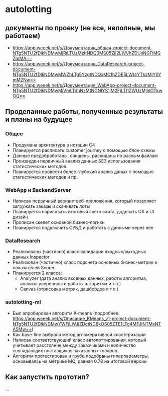 # autolotting

## документы по проеку (не все, неполные, мы работаем)
* https://app.weeek.net/s/Документация_общая-project-document-NTg5NTU2fDlkNDMwMjRiLTUzMzItNDQ3MS05ZjI2LWVhZDUxNGFlMGZmMA==
* https://app.weeek.net/s/Документация_DataResearch-project-document-NTg5NTU2fDlkNDMwMWZhLTg5YzgtNDQxMC1hZDE5LWI4YTkzMjY0YmM2Nw==
* https://app.weeek.net/s/Документация_WebApp-project-document-NTg5NTU2fDlkNDMwMjVmLTdhNzMtNGNlYS1iM2FjLTI1ZWUzMjhlOTkwOQ==

## Проделанные работы, полученные результаты и планы на будущее
### Общее
* Продумана архитектура в нотации С4
* Планируется расписать customer journey с помощью блок-схемы
* Данные предобработаны, очищены, раскиданы по разным файлам
* Произведен первичный анализ данных БЕЗ использования статистических методов
* Планируется провести более глубокий анализ даных с помощью статистических методов и пр.
### WebApp и BackendServer
* Написан первичный вариант веб-приложения, который позволяет загружать заказы и скачивать лоты
* Планируется нарисовать итоговый скетч сайта, доделать UX и UI дизайн 
* Прописан скелет основной бизнес-логики
* Планируется подключить СУБД и работать с данными через нее
### DataResearch
* Реализованы (частично) класс валидации входных/выходных данных Inspector
* Реализован (частично) класс подсчета основных бизнес-метрик и показателей Scorer
* Планируется 2 класса:
  * Analyzer (дата анализ входных данных, работы алгоритма, анализа уверенности работы алгоритма и т.п.)
  * Canvas (отрисовка метрик, дашбордов и т.п.)
### autolotting-ml
* Был апробирован алгоритм K-means (подробнее: https://app.weeek.net/s/Описание_KMeans_v1-project-document-NTg5NTU2fDlkNDMwYWFjLWJjZDctNDBkOS05ZTE1LTg4MTJlNTMxNTA5Mw==)
* Как base-line выбрали метод агломеративной кластеризации
* Написан соответствующий класс автолоттирования, который учитывает расстояние между заказчиками и количество совпадающих поставщиков заказанных товаров.
* Алгоритм протестирован и грубо подобраны гиперпараметры, основываясь на метрике MQ, равная 0.78 на итоговой версии

## Как запустить прототип?
...